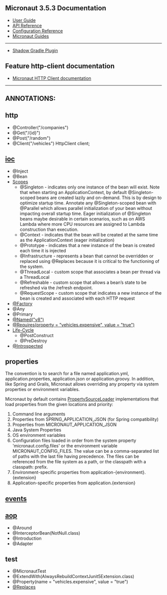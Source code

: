 ## Micronaut 3.5.3 Documentation

- [User Guide](https://docs.micronaut.io/3.5.3/guide/index.html)
- [API Reference](https://docs.micronaut.io/3.5.3/api/index.html)
- [Configuration Reference](https://docs.micronaut.io/3.5.3/guide/configurationreference.html)
- [Micronaut Guides](https://guides.micronaut.io/index.html)

---

- [Shadow Gradle Plugin](https://plugins.gradle.org/plugin/com.github.johnrengelman.shadow)

## Feature http-client documentation

- [Micronaut HTTP Client documentation](https://docs.micronaut.io/latest/guide/index.html#httpClient)

---
## ANNOTATIONS:


## http
- @Controller("/companies")
- @Get("/{id}")
- @Post("/random")
- @Client("/vehicles") HttpClient client;

## [ioc](https://docs.micronaut.io/3.5.3/guide/index.html#ioc)
- @Inject
- @Bean
- [Scopes](https://docs.micronaut.io/3.5.3/guide/index.html#scopes)
  - @Singleton - indicates only one instance of the bean will exist. Note that when starting an ApplicationContext, by default @Singleton-scoped beans are created lazily and on-demand. This is by design to optimize startup time. Annotate any @Singleton-scoped bean with @Parallel which allows parallel initialization of your bean without impacting overall startup time. Eager initialization of @Singleton beans maybe desirable in certain scenarios, such as on AWS Lambda where more CPU resources are assigned to Lambda construction than execution.
  - @Context - indicates that the bean will be created at the same time as the ApplicationContext (eager initialization)
  - @Prototype - indicates that a new instance of the bean is created each time it is injected
  - @Infrastructure - represents a bean that cannot be overridden or replaced using @Replaces because it is critical to the functioning of the system.
  - @ThreadLocal - custom scope that associates a bean per thread via a ThreadLocal
  - @Refreshable - custom scope that allows a bean’s state to be refreshed via the /refresh endpoint.
  - @RequestScope - custom scope that indicates a new instance of the bean is created and associated with each HTTP request
- [@Factory](https://docs.micronaut.io/3.5.3/guide/index.html#factories)
- @Any
- @Primary
- [@Named("v8")](https://docs.micronaut.io/3.5.3/guide/index.html#qualifiers)
- [@Requires(property = "vehicles.expensive", value = "true")](https://docs.micronaut.io/3.5.3/guide/index.html#conditionalBeans)
- [Life-Cycle](https://docs.micronaut.io/3.5.3/guide/index.html#lifecycle)
  - @PostConstruct
  - @PreDestroy
- [@Introspected](https://docs.micronaut.io/3.5.3/guide/index.html#introspection)


## properties
The convention is to search for a file named application.yml, application.properties, application.json or application.groovy.
In addition, like Spring and Grails, Micronaut allows overriding any property via system properties or environment variables.


Micronaut by default contains [PropertySourceLoader](https://docs.micronaut.io/3.5.3/guide/index.html#propertySource) implementations that load properties from the given locations and priority:

1. Command line arguments
2. Properties from SPRING_APPLICATION_JSON (for Spring compatibility)
3. Properties from MICRONAUT_APPLICATION_JSON
4. Java System Properties
5. OS environment variables
6. Configuration files loaded in order from the system property 'micronaut.config.files' or the environment variable MICRONAUT_CONFIG_FILES. The value can be a comma-separated list of paths with the last file having precedence. The files can be referenced from the file system as a path, or the classpath with a classpath: prefix.
7. Environment-specific properties from application-{environment}.{extension}
8. Application-specific properties from application.{extension}

## [events](https://docs.micronaut.io/3.5.3/guide/index.html#contextEvents)


## [aop](https://docs.micronaut.io/3.5.3/guide/index.html#aop)
- @Around
- @InterceptorBean(NotNull.class)
- @Introduction
- @Adapter

## test
- @MicronautTest
- @ExtendWith(AlwaysRebuildContextJunit5Extension.class)
- @Property(name = "vehicles.expensive", value = "true")
- [@Replaces](https://docs.micronaut.io/3.5.3/guide/index.html#replaces)
